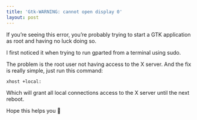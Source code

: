 ```yaml
---
title: 'Gtk-WARNING: cannot open display 0'
layout: post
---
```


If you’re seeing this error, you’re probably trying to start a GTK application as root and having no luck doing so.

I first noticed it when trying to run gparted from a terminal using sudo.

The problem is the root user not having access to the X server. And the fix is really simple, just run this command:

`xhost +local:`

Which will grant all local connections access to the X server until the next reboot.

Hope this helps you 🙂